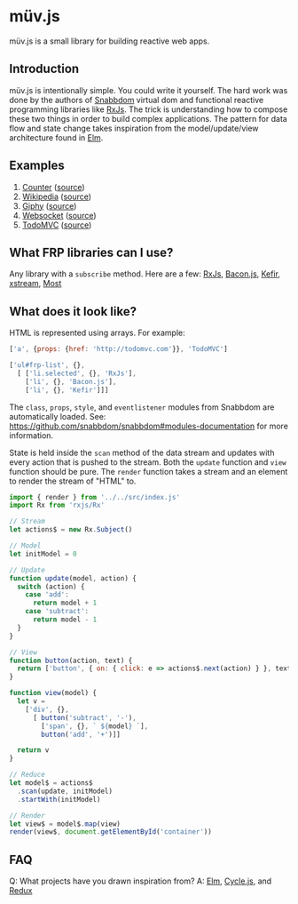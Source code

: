 # müv.js

müv.js is a small library for building reactive web apps.


## Introduction

müv.js is intentionally simple. You could write it yourself. The hard work was done by the authors of [Snabbdom](https://github.com/snabbdom/snabbdom) virtual dom and functional reactive programming libraries like [RxJs](http://reactivex.io/). The trick is understanding how to compose these two things in order to build complex applications. The pattern for data flow and state change takes inspiration from the model/update/view architecture found in [Elm](https://github.com/evancz/elm-architecture-tutorial).

## Examples

1. [Counter](https://dubiousdavid.github.io/muv.js/examples/counter/) ([source](https://github.com/dubiousdavid/muv.js/blob/master/examples/counter/index.js))
2. [Wikipedia](https://dubiousdavid.github.io/muv.js/examples/wikipedia/) ([source](https://github.com/dubiousdavid/muv.js/blob/master/examples/wikipedia/index.js))
3. [Giphy](https://dubiousdavid.github.io/muv.js/examples/giphy/) ([source](https://github.com/dubiousdavid/muv.js/blob/master/examples/giphy/index.js))
4. [Websocket](https://dubiousdavid.github.io/muv.js/examples/websocket/) ([source](https://github.com/dubiousdavid/muv.js/blob/master/examples/websocket/index.js))
5. [TodoMVC](https://dubiousdavid.github.io/muv.js/examples/todomvc/) ([source](https://github.com/dubiousdavid/muv.js/blob/master/examples/todomvc/index.js))

## What FRP libraries can I use?

Any library with a `subscribe` method. Here are a few: [RxJs](http://reactivex.io/), [Bacon.js](https://baconjs.github.io/), [Kefir](http://rpominov.github.io/kefir), [xstream](http://staltz.com/xstream/), [Most](https://github.com/cujojs/most)

## What does it look like?

HTML is represented using arrays. For example:

```javascript
['a', {props: {href: 'http://todomvc.com'}}, 'TodoMVC']
```

```javascript
['ul#frp-list', {},
  [ ['li.selected', {}, 'RxJs'],
    ['li', {}, 'Bacon.js'],
    ['li', {}, 'Kefir']]]
```

The `class`, `props`, `style`, and `eventlistener` modules from Snabbdom are automatically loaded. See: https://github.com/snabbdom/snabbdom#modules-documentation for more information.

State is held inside the `scan` method of the data stream and updates with every action that is pushed to the stream. Both the `update` function and `view` function should be pure. The `render` function takes a stream and an element to render the stream of "HTML" to.

```Javascript
import { render } from '../../src/index.js'
import Rx from 'rxjs/Rx'

// Stream
let actions$ = new Rx.Subject()

// Model
let initModel = 0

// Update
function update(model, action) {
  switch (action) {
    case 'add':
      return model + 1
    case 'subtract':
      return model - 1
  }
}

// View
function button(action, text) {
  return ['button', { on: { click: e => actions$.next(action) } }, text]
}

function view(model) {
  let v =
    ['div', {},
      [ button('subtract', '-'),
        ['span', {}, ` ${model} `],
        button('add', '+')]]

  return v
}

// Reduce
let model$ = actions$
  .scan(update, initModel)
  .startWith(initModel)

// Render
let view$ = model$.map(view)
render(view$, document.getElementById('container'))
```

## FAQ

Q: What projects have you drawn inspiration from?
A: [Elm](https://github.com/evancz/elm-architecture-tutorial), [Cycle.js](https://cycle.js.org/), and [Redux](http://redux.js.org/)
